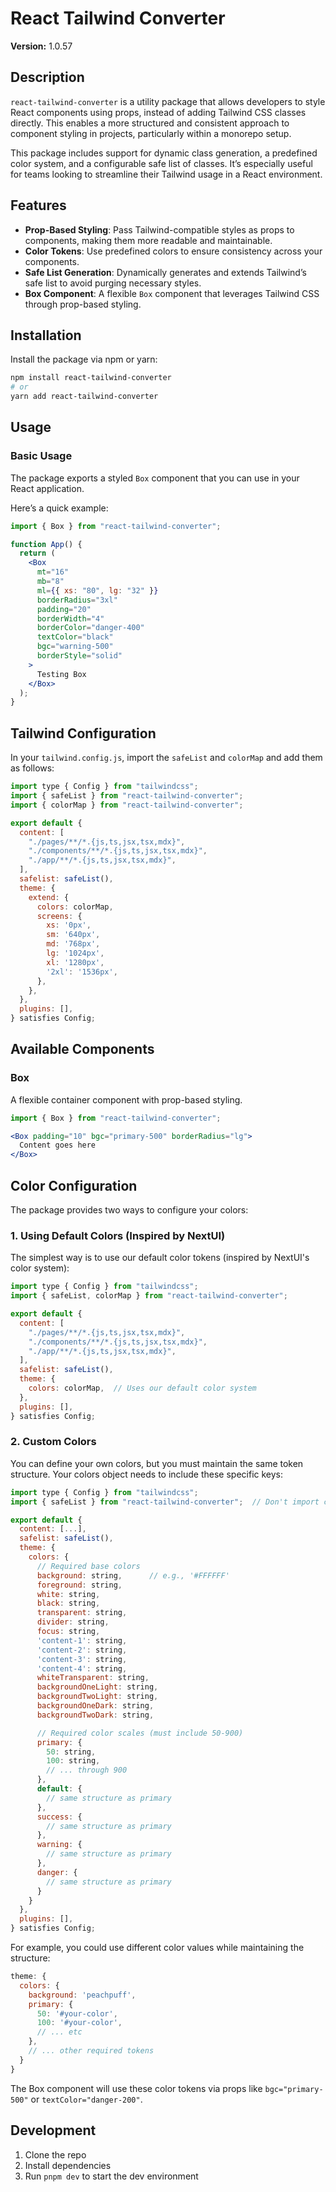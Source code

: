 # React Tailwind Converter

**Version:** 1.0.57

## Description

`react-tailwind-converter` is a utility package that allows developers to style React components using props, instead of adding Tailwind CSS classes directly. This enables a more structured and consistent approach to component styling in projects, particularly within a monorepo setup.

This package includes support for dynamic class generation, a predefined color system, and a configurable safe list of classes. It’s especially useful for teams looking to streamline their Tailwind usage in a React environment.

## Features

- **Prop-Based Styling**: Pass Tailwind-compatible styles as props to components, making them more readable and maintainable.
- **Color Tokens**: Use predefined colors to ensure consistency across your components.
- **Safe List Generation**: Dynamically generates and extends Tailwind’s safe list to avoid purging necessary styles.
- **Box Component**: A flexible `Box` component that leverages Tailwind CSS through prop-based styling.

## Installation

Install the package via npm or yarn:

```bash
npm install react-tailwind-converter
# or
yarn add react-tailwind-converter
```

## Usage

### Basic Usage

The package exports a styled `Box` component that you can use in your React application.

Here’s a quick example:

```jsx
import { Box } from "react-tailwind-converter";

function App() {
  return (
    <Box
      mt="16"
      mb="8"
      ml={{ xs: "80", lg: "32" }}
      borderRadius="3xl"
      padding="20"
      borderWidth="4"
      borderColor="danger-400"
      textColor="black"
      bgc="warning-500"
      borderStyle="solid"
    >
      Testing Box
    </Box>
  );
}
```


## Tailwind Configuration

In your `tailwind.config.js`, import the `safeList` and `colorMap` and add them as follows:

```js
import type { Config } from "tailwindcss";
import { safeList } from "react-tailwind-converter";
import { colorMap } from "react-tailwind-converter";

export default {
  content: [
    "./pages/**/*.{js,ts,jsx,tsx,mdx}",
    "./components/**/*.{js,ts,jsx,tsx,mdx}",
    "./app/**/*.{js,ts,jsx,tsx,mdx}",
  ],
  safelist: safeList(),
  theme: {
    extend: {
      colors: colorMap,
      screens: {
        xs: '0px',
        sm: '640px',
        md: '768px',
        lg: '1024px',
        xl: '1280px',
        '2xl': '1536px',
      },
    },
  },
  plugins: [],
} satisfies Config;

```

## Available Components

### Box

A flexible container component with prop-based styling.

```jsx
import { Box } from "react-tailwind-converter";

<Box padding="10" bgc="primary-500" borderRadius="lg">
  Content goes here
</Box>
```

## Color Configuration

The package provides two ways to configure your colors:

### 1. Using Default Colors (Inspired by NextUI)

The simplest way is to use our default color tokens (inspired by NextUI's color system):

```js
import type { Config } from "tailwindcss";
import { safeList, colorMap } from "react-tailwind-converter";

export default {
  content: [
    "./pages/**/*.{js,ts,jsx,tsx,mdx}",
    "./components/**/*.{js,ts,jsx,tsx,mdx}",
    "./app/**/*.{js,ts,jsx,tsx,mdx}",
  ],
  safelist: safeList(),
  theme: {
    colors: colorMap,  // Uses our default color system
  },
  plugins: [],
} satisfies Config;
```

### 2. Custom Colors

You can define your own colors, but you must maintain the same token structure. Your colors object needs to include these specific keys:

```js
import type { Config } from "tailwindcss";
import { safeList } from "react-tailwind-converter";  // Don't import colorMap when using custom colors

export default {
  content: [...],
  safelist: safeList(),
  theme: {
    colors: {
      // Required base colors
      background: string,      // e.g., '#FFFFFF'
      foreground: string,      
      white: string,
      black: string,
      transparent: string,
      divider: string,
      focus: string,
      'content-1': string,
      'content-2': string,
      'content-3': string,
      'content-4': string,
      whiteTransparent: string,
      backgroundOneLight: string,
      backgroundTwoLight: string,
      backgroundOneDark: string,
      backgroundTwoDark: string,

      // Required color scales (must include 50-900)
      primary: {
        50: string,
        100: string,
        // ... through 900
      },
      default: {
        // same structure as primary
      },
      success: {
        // same structure as primary
      },
      warning: {
        // same structure as primary
      },
      danger: {
        // same structure as primary
      }
    }
  },
  plugins: [],
} satisfies Config;
```

For example, you could use different color values while maintaining the structure:

```js
theme: {
  colors: {
    background: 'peachpuff',
    primary: {
      50: '#your-color',
      100: '#your-color',
      // ... etc
    },
    // ... other required tokens
  }
}
```

The Box component will use these color tokens via props like `bgc="primary-500"` or `textColor="danger-200"`.

## Development

1. Clone the repo
2. Install dependencies
3. Run `pnpm dev` to start the dev environment
